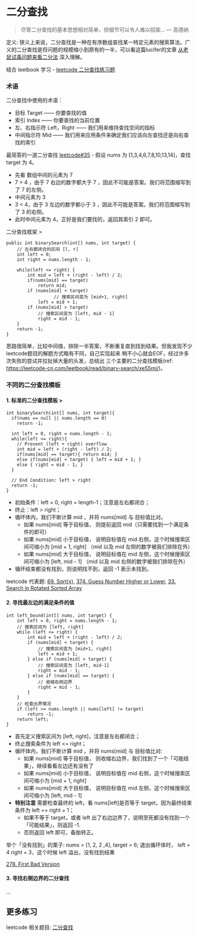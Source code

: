 # 二分查找

> 尽管二分查找的基本思想相对简单，但细节可以令人难以招架... — 高德纳

定义: 狭义上来说，二分查找是一种在有序数组查找某一特定元素的搜索算法。广义的二分查找是将问题的规模缩小到原有的一半，可以看这篇lucifer的文章 [从老鼠试毒问题来看二分法](https://lucifer.ren/blog/2019/12/11/laoshushidu/) 深入理解。 

结合 leetbook 学习 - [leetcode 二分查找练习题](https://leetcode-cn.com/leetbook/detail/binary-search/)

### 术语

二分查找中使用的术语：

* 目标 Target —— 你要查找的值
* 索引 Index —— 你要查找的当前位置
* 左、右指示符 Left，Right —— 我们用来维持查找空间的指标
* 中间指示符 Mid —— 我们用来应用条件来确定我们应该向左查找还是向右查找的索引

最简答的一道二分查找 [leetcode#35](https://leetcode.com/problems/median-of-two-sorted-arrays/) - 假设 nums 为 [1,3,4,6,7,8,10,13,14]，查找 target 为 4。

* 先看 数组中间的元素为 7
* 7 > 4 ，由于 7 右边的数字都大于 7 ，因此不可能是答案。我们将范围缩写到了 7 的左侧。
* 中间元素为 3
* 3 < 4，由于 3 左边的数字都小于 3 ，因此不可能是答案。我们将范围缩写到了 3 的右侧。
* 此时中间元素为 4，正好是我们要找的，返回其索引 2 即可。

二分查找框架 >

```text
public int binarySearch(int[] nums, int target) {
    // 左右都闭合的区间 [l, r]
    int left = 0;
    int right = nums.length - 1;

    while(left <= right) {
        int mid = left + (right - left) / 2;
        if(nums[mid] == target)
            return mid;
        if (nums[mid] < target)
			      // 搜索区间变为 [mid+1, right]
            left = mid + 1;
        if (nums[mid] > target)
            // 搜索区间变为 [left, mid - 1]
            right = mid - 1;
    }
    return -1;
}
```

思路很简单，比较中间值，排除一半答案，不断重复直到找到结果。但我发现不少leetcode题目的解题方式略有不同，自己实现起来 稍不小心就会EOF，经过许多次失败的尝试并拉扯掉大量的头发，总结出 三个主要的二分查找模板(ref: <https://leetcode-cn.com/leetbook/read/binary-search/xe55mi/>)。

### 不同的二分查找模板

#### 1. 标准的二分查找模板 >

```text
int binarySearch(int[] nums, int target){
  if(nums == null || nums.length == 0)
    return -1;

  int left = 0, right = nums.length - 1;
  while(left <= right){
    // Prevent (left + right) overflow
    int mid = left + (right - left) / 2;
    if(nums[mid] == target){ return mid; }
    else if(nums[mid] < target) { left = mid + 1; }
    else { right = mid - 1; }
  }

  // End Condition: left > right
  return -1;
}
```

* 初始条件：left = 0, right = length-1；注意是左右都闭合；
* 终止：left > right；
* 循环体内，我们不断计算 mid ，并将 nums[mid] 与 目标值比对。
  * 如果 nums[mid] 等于目标值， 则提前返回 mid（只需要找到一个满足条件的即可）
  * 如果 nums[mid] 小于目标值， 说明目标值在 mid 右侧，这个时候搜索区间可缩小为 [mid + 1, right] （mid 以及 mid 左侧的数字被我们排除在外）
  * 如果 nums[mid] 大于目标值， 说明目标值在 mid 左侧，这个时候搜索区间可缩小为 [left, mid - 1] （mid 以及 mid 右侧的数字被我们排除在外）
* 循环结束都没有找到，则说明找不到，返回 -1 表示未找到。

leetcode 代表题: [69. Sqrt(x)](https://leetcode.com/problems/sqrtx/), [374. Guess Number Higher or Lower](https://leetcode.com/problems/guess-number-higher-or-lower/), [33. Search in Rotated Sorted Array](https://leetcode.com/problems/search-in-rotated-sorted-array/)

#### 2. 寻找最左边的满足条件的值

```text
int left_bound(int[] nums, int target) {
    int left = 0, right = nums.length - 1;
    // 搜索区间为 [left, right]
    while (left <= right) {
        int mid = left + (right - left) / 2;
        if (nums[mid] < target) {
            // 搜索区间变为 [mid+1, right]
            left = mid + 1;
        } else if (nums[mid] > target) {
            // 搜索区间变为 [left, mid-1]
            right = mid - 1;
        } else if (nums[mid] == target) {
            // 收缩右侧边界
            right = mid - 1;
        }
    }
    // 检查出界情况
    if (left >= nums.length || nums[left] != target)
        return -1;
    return left;
}
```

* 首先定义搜索区间为 [left, right]，注意是左右都闭合；
* 终止搜索条件为 left <= right；
* 循环体内，我们不断计算 mid ，并将 nums[mid] 与 目标值比对:
  * 如果 nums[mid] 等于目标值， 则收缩右边界，我们找到了一个「可能结果」，继续看看左边还有没有了
  * 如果 nums[mid] 小于目标值， 说明目标值在 mid 右侧，这个时候搜索区间可缩小为 [mid + 1, right]
  * 如果 nums[mid] 大于目标值， 说明目标值在 mid 左侧，这个时候搜索区间可缩小为 [left, mid - 1]
* **特别注意** 需要检查最终的 left，看 nums[left]是否等于 target，因为最终结束条件为 left == right + 1；
  * 如果不等于 target，或者 left 出了右边边界了，说明至死都没有找到一个「可能结果」，则返回 -1.
  * 否则返回 left 即可，备胎转正。

举个「没有找到」的栗子: nums = [1, 2, 2 ,4], target = 6; 退出循环体时， left = 4 right = 3，这个时候 left 溢出，没有找到结果

[278. First Bad Version](https://leetcode.com/problems/first-bad-version/)

#### 3. 寻找右侧边界的二分查找

...

## 更多练习

leetcode 相关题目: [二分查找](https://leetcode.com/tag/binary-search/)
